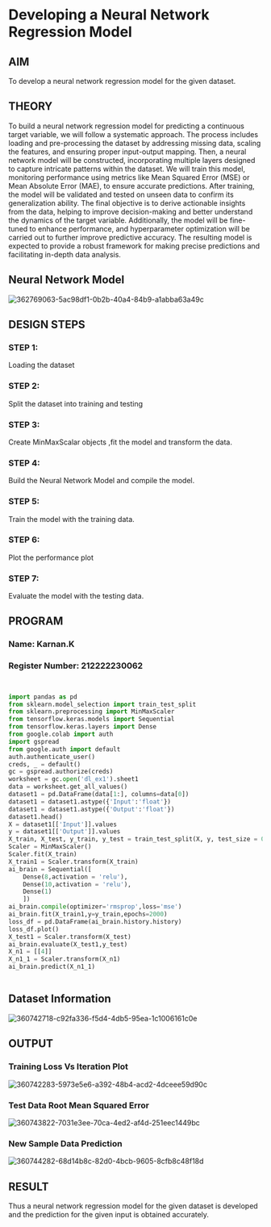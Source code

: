 # Developing a Neural Network Regression Model

## AIM

To develop a neural network regression model for the given dataset.

## THEORY

To build a neural network regression model for predicting a continuous target variable, we will follow a systematic approach. The process includes loading and pre-processing the dataset by addressing missing data, scaling the features, and ensuring proper input-output mapping. Then, a neural network model will be constructed, incorporating multiple layers designed to capture intricate patterns within the dataset. We will train this model, monitoring performance using metrics like Mean Squared Error (MSE) or Mean Absolute Error (MAE), to ensure accurate predictions. After training, the model will be validated and tested on unseen data to confirm its generalization ability. The final objective is to derive actionable insights from the data, helping to improve decision-making and better understand the dynamics of the target variable. Additionally, the model will be fine-tuned to enhance performance, and hyperparameter optimization will be carried out to further improve predictive accuracy. The resulting model is expected to provide a robust framework for making precise predictions and facilitating in-depth data analysis.

## Neural Network Model

![362769063-5ac98df1-0b2b-40a4-84b9-a1abba63a49c](https://github.com/user-attachments/assets/403b88df-7770-4560-adc7-b736e1b3e25b)


## DESIGN STEPS

### STEP 1:

Loading the dataset

### STEP 2:

Split the dataset into training and testing

### STEP 3:

Create MinMaxScalar objects ,fit the model and transform the data.

### STEP 4:

Build the Neural Network Model and compile the model.

### STEP 5:

Train the model with the training data.

### STEP 6:

Plot the performance plot

### STEP 7:

Evaluate the model with the testing data.

## PROGRAM
### Name: Karnan.K
### Register Number: 212222230062
```python


import pandas as pd
from sklearn.model_selection import train_test_split
from sklearn.preprocessing import MinMaxScaler
from tensorflow.keras.models import Sequential
from tensorflow.keras.layers import Dense
from google.colab import auth
import gspread
from google.auth import default
auth.authenticate_user()
creds, _ = default()
gc = gspread.authorize(creds)
worksheet = gc.open('dl_ex1').sheet1
data = worksheet.get_all_values()
dataset1 = pd.DataFrame(data[1:], columns=data[0])
dataset1 = dataset1.astype({'Input':'float'})
dataset1 = dataset1.astype({'Output':'float'})
dataset1.head()
X = dataset1[['Input']].values
y = dataset1[['Output']].values
X_train, X_test, y_train, y_test = train_test_split(X, y, test_size = 0.33,random_state=33)
Scaler = MinMaxScaler()
Scaler.fit(X_train)
X_train1 = Scaler.transform(X_train)
ai_brain = Sequential([
    Dense(8,activation = 'relu'),
    Dense(10,activation = 'relu'),
    Dense(1)
    ])
ai_brain.compile(optimizer='rmsprop',loss='mse')
ai_brain.fit(X_train1,y=y_train,epochs=2000)
loss_df = pd.DataFrame(ai_brain.history.history)
loss_df.plot()
X_test1 = Scaler.transform(X_test)
ai_brain.evaluate(X_test1,y_test)
X_n1 = [[4]]
X_n1_1 = Scaler.transform(X_n1)
ai_brain.predict(X_n1_1)



```
## Dataset Information

![360742718-c92fa336-f5d4-4db5-95ea-1c1006161c0e](https://github.com/user-attachments/assets/39ef3182-1f7f-44dc-ae28-db5aa79c7f4b)



## OUTPUT

### Training Loss Vs Iteration Plot

![360742283-5973e5e6-a392-48b4-acd2-4dceee59d90c](https://github.com/user-attachments/assets/4b9ea639-f759-4cb9-ade0-8bf370c19fb2)



### Test Data Root Mean Squared Error

![360743822-7031e3ee-70ca-4ed2-af4d-251eec1449bc](https://github.com/user-attachments/assets/3e46581a-7d15-478a-b9fe-a4e421cd445f)


### New Sample Data Prediction

![360744282-68d14b8c-82d0-4bcb-9605-8cfb8c48f18d](https://github.com/user-attachments/assets/328df461-7f1f-4b0b-b59a-7f66790947c0)


## RESULT

Thus a neural network regression model for the given dataset is developed and the prediction for the given input is obtained accurately.
